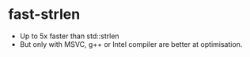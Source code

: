 # fast-strlen
* Up to 5x faster than std::strlen
* But only with MSVC, g++ or Intel compiler are better at optimisation.
